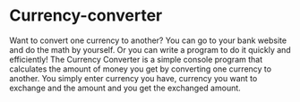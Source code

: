 # Currency-converter

Want to convert one currency to another? You can go to your bank website and do the math by yourself. Or you can write a program to do it quickly 
and efficiently! The Currency Converter is a simple console program that calculates the amount of money you get by converting one currency to another.
You simply enter currency you have, currency you want to exchange and the amount and you get the exchanged amount.
